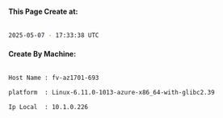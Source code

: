 
   
#### This Page Create at:

```bash

2025-05-07 - 17:33:38 UTC

```

#### Create By Machine:

```bash

Host Name : fv-az1701-693

platform  : Linux-6.11.0-1013-azure-x86_64-with-glibc2.39

Ip Local  : 10.1.0.226

```

